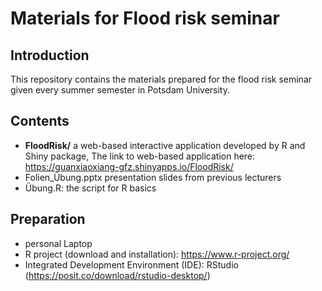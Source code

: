 # Materials for Flood risk seminar
## Introduction
This repository contains the materials prepared for the flood risk seminar given every summer semester in Potsdam University. 

## Contents
- **FloodRisk/** a web-based interactive application developed by R and Shiny package, The link to web-based application here: https://guanxiaoxiang-gfz.shinyapps.io/FloodRisk/
- Folien_Übung.pptx presentation slides from previous lecturers
- Übung.R: the script for R basics

## Preparation
- personal Laptop
- R project (download and installation): https://www.r-project.org/
- Integrated Development Environment (IDE): RStudio (https://posit.co/download/rstudio-desktop/)
